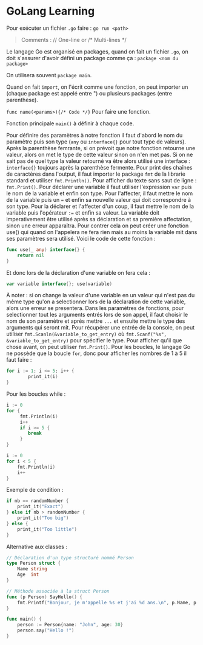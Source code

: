 # GoLang Learning

Pour exécuter un fichier `.go` faire : `go run <path>`

> Comments : // One-line or /* Multi-lines */

Le langage Go est organisé en packages, quand on fait un fichier `.go`, on doit s'assurer d'avoir défini un package comme ça :
`package <nom du package>`

On utilisera souvent `package main`.

Quand on fait `import`, on l'écrit comme une fonction, on peut importer un (chaque package est appelé entre ") ou plusieurs packages (entre parenthèse).

`func name(<params>){/* Code */}` Pour faire une fonction.

Fonction principale `main()` à définir à chaque code.

Pour définire des paramètres à notre fonction il faut d'abord le nom du paramètre puis son type (`any` ou `interface{}` pour tout type de valeurs). Après la parenthèse femrante, si on prévoit que notre fonction retourne une valeur, alors on met le type de cette valeur sinon on n'en met pas. Si on ne sait pas de quel type la valeur retourné va être alors utilisé une interface : `interface{}` toujours après la parenthèse fermente.
Pour print des chaînes de caractères dans l'output, il faut importer le package `fmt` de la librarie standard et utiliser `fmt.Println()`. Pour afficher du texte sans saut de ligne : `fmt.Print()`.
Pour déclarer une variable il faut utiliser l'expression `var` puis le nom de la variable et enfin son type. Pour l'affecter, il faut mettre le nom de la variable puis un `=` et enfin sa nouvelle valeur qui doit correspondre à son type. Pour la déclarer et l'affecter d'un coup, il faut mettre le nom de la variable puis l'opérateur `:=` et enfin sa valeur. La variable doit imperativement être utilisé après sa déclaration et sa première affectation, sinon une erreur apparaîtra. Pour contrer cela on peut créer une fonction use() qui quand on l'appelera ne fera rien mais au moins la variable mit dans ses paramètres sera utilisé. Voici le code de cette fonction :
```go
func use(_ any) interface{} {
	return nil
}
```
Et donc lors de la déclaration d'une variable on fera cela :
```go
var variable interface{}; use(variable)
```
À noter : si on change la valeur d'une variable en un valeur qui n'est pas du même type qu'on a selectionner lors de la déclaration de cette variable, alors une erreur se presentera.
Dans les paramètres de fonctions, pour selectionner tout les arguments entrés lors de son appel, il faut choisir le nom de son paramètre et après mettre `...` et ensuite mettre le type des arguments qui seront mit.
Pour récupérer une entrée de la console, on peut utiliser `fmt.Scanln(&variable_to_get_entry)` où `fmt.Scanf("%s", &variable_to_get_entry)` pour spécifier le type. Pour afficher qu'il que chose avant, on peut utiliser `fmt.Print()`.
Pour les boucles, le langage Go ne possède que la boucle `for`, donc pour afficher les nombres de 1 à 5 il faut faire :
```go
for i := 1; i <= 5; i++ {
        print_it(i)
}
```
Pour les boucles while :
```go
i := 0
for {
     fmt.Println(i)
     i++
     if i >= 5 {
        break
     }
}

i := 0
for i < 5 {
    fmt.Println(i)
    i++
}
```
Exemple de condition :
```go
if nb == randomNumber {
	print_it("Exact")
} else if nb > randomNumber {
	print_it("Too big")
} else {
	print_it("Too little")
}
```
Alternative aux classes :
```go
// Déclaration d'un type structuré nommé Person
type Person struct {
    Name string
    Age  int
}

// Méthode associée à la struct Person
func (p Person) SayHello() {
    fmt.Printf("Bonjour, je m'appelle %s et j'ai %d ans.\n", p.Name, p.Age)
}

func main() {
	person := Person{name: "John", age: 30}
	person.say("Hello !")
}
```
